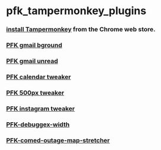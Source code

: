 # pfk_tampermonkey_plugins

### [install Tampermonkey](https://chrome.google.com/webstore/detail/tampermonkey/dhdgffkkebhmkfjojejmpbldmpobfkfo?utm_source=chrome-ntp-icon) from the Chrome web store.

### [PFK gmail bground](https://github.com/flipk/pfk_tampermonkey_plugins/raw/main/PFK-gmail-background.user.js)
### [PFK gmail unread](https://github.com/flipk/pfk_tampermonkey_plugins/raw/main/PFK-gmail-unread.user.js)
### [PFK calendar tweaker](https://github.com/flipk/pfk_tampermonkey_plugins/raw/main/PFK-calendar-tweaker.user.js)
### [PFK 500px tweaker](https://github.com/flipk/pfk_tampermonkey_plugins/raw/main/PFK-500px.user.js)
### [PFK instagram tweaker](https://github.com/flipk/pfk_tampermonkey_plugins/raw/main/PFK-instagram.user.js)
### [PFK-debuggex-width](https://github.com/flipk/pfk_tampermonkey_plugins/raw/main/PFK-debuggex-width.user.js)
### [PFK-comed-outage-map-stretcher](https://github.com/flipk/pfk_tampermonkey_plugins/raw/main/PFK-comed-outage-map-stretcher.user.js)

